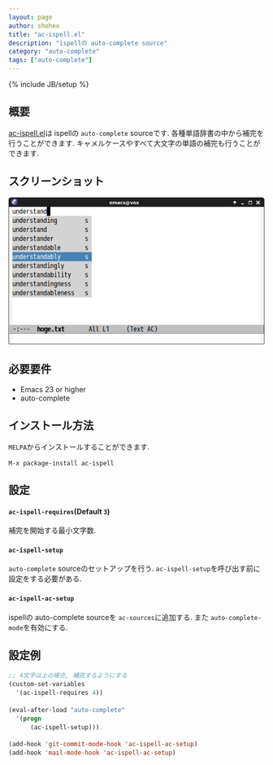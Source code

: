 ```yaml
---
layout: page
author: shohex
title: "ac-ispell.el"
description: "ispellの auto-complete source"
category: "auto-complete"
tags: ["auto-complete"]
---
```

{% include JB/setup %}

## 概要

[ac-ispell.el](https://github.com/syohex/emacs-ac-ispell)は ispellの `auto-complete` sourceです.
各種単語辞書の中から補完を行うことができます. キャメルケースやすべて大文字の単語の補完も行うことが
できます.


## スクリーンショット

![screenshot1](/images/auto-complete/ac-ispell/ac-ispell.png)

## 必要要件

- Emacs 23 or higher
- auto-complete


## インストール方法

`MELPA`からインストールすることができます.

```
M-x package-install ac-ispell
```

## 設定

#### `ac-ispell-requires`(Default `3`)

補完を開始する最小文字数.


#### `ac-ispell-setup`

`auto-complete` sourceのセットアップを行う. `ac-ispell-setup`を呼び出す前に
設定をする必要がある.


#### `ac-ispell-ac-setup`

ispellの auto-complete sourceを `ac-sources`に追加する.
また `auto-complete-mode`を有効にする.


## 設定例

```lisp
;; 4文字以上の場合, 補完するようにする
(custom-set-variables
  '(ac-ispell-requires 4))

(eval-after-load "auto-complete"
  '(progn
      (ac-ispell-setup)))

(add-hook 'git-commit-mode-hook 'ac-ispell-ac-setup)
(add-hook 'mail-mode-hook 'ac-ispell-ac-setup)
```
